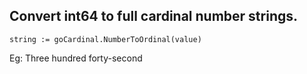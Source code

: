 ## Convert int64 to full cardinal number strings.

`string := goCardinal.NumberToOrdinal(value)`

Eg: Three hundred forty-second
